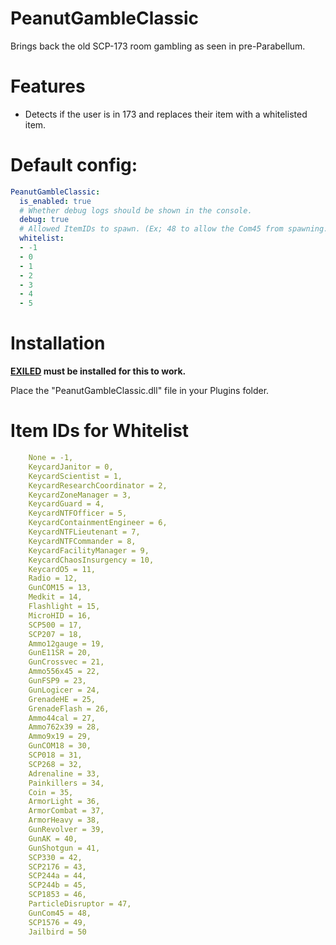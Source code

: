 # PeanutGambleClassic
Brings back the old SCP-173 room gambling as seen in pre-Parabellum.

# Features
- Detects if the user is in 173 and replaces their item with a whitelisted item.

# Default config:
```yaml
PeanutGambleClassic:
  is_enabled: true
  # Whether debug logs should be shown in the console.
  debug: true
  # Allowed ItemIDs to spawn. (Ex; 48 to allow the Com45 from spawning. Valid numbers are 0-48. Use -1 for none.
  whitelist:
  - -1
  - 0
  - 1
  - 2
  - 3
  - 4
  - 5
```
# Installation

**[EXILED](https://github.com/galaxy119/EXILED) must be installed for this to work.**

Place the "PeanutGambleClassic.dll" file in your Plugins folder.

# Item IDs for Whitelist
```yaml
    None = -1,
    KeycardJanitor = 0,
    KeycardScientist = 1,
    KeycardResearchCoordinator = 2,
    KeycardZoneManager = 3,
    KeycardGuard = 4,
    KeycardNTFOfficer = 5,
    KeycardContainmentEngineer = 6,
    KeycardNTFLieutenant = 7,
    KeycardNTFCommander = 8,
    KeycardFacilityManager = 9,
    KeycardChaosInsurgency = 10,
    KeycardO5 = 11,
    Radio = 12,
    GunCOM15 = 13,
    Medkit = 14,
    Flashlight = 15,
    MicroHID = 16,
    SCP500 = 17,
    SCP207 = 18,
    Ammo12gauge = 19,
    GunE11SR = 20,
    GunCrossvec = 21,
    Ammo556x45 = 22,
    GunFSP9 = 23,
    GunLogicer = 24,
    GrenadeHE = 25,
    GrenadeFlash = 26,
    Ammo44cal = 27,
    Ammo762x39 = 28,
    Ammo9x19 = 29,
    GunCOM18 = 30,
    SCP018 = 31,
    SCP268 = 32,
    Adrenaline = 33,
    Painkillers = 34,
    Coin = 35,
    ArmorLight = 36,
    ArmorCombat = 37,
    ArmorHeavy = 38,
    GunRevolver = 39,
    GunAK = 40,
    GunShotgun = 41,
    SCP330 = 42,
    SCP2176 = 43,
    SCP244a = 44,
    SCP244b = 45,
    SCP1853 = 46,
    ParticleDisruptor = 47,
    GunCom45 = 48,
    SCP1576 = 49,
    Jailbird = 50
```
